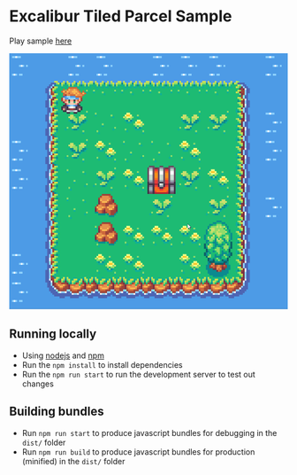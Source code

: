 # Excalibur Tiled Parcel Sample

Play sample [here](https://excaliburjs.com/sample-tiled-parcel)

![sample-animation](./sample.gif)

## Running locally

* Using [nodejs](https://nodejs.org/en/) and [npm](https://www.npmjs.com/)
* Run the `npm install` to install dependencies
* Run the `npm run start` to run the development server to test out changes

## Building bundles

* Run `npm run start` to produce javascript bundles for debugging in the `dist/` folder
* Run `npm run build` to produce javascript bundles for production (minified) in the `dist/` folder
